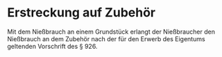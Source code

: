# Erstreckung auf Zubehör

Mit dem Nießbrauch an einem Grundstück erlangt der Nießbraucher den Nießbrauch an dem Zubehör nach der für den Erwerb des Eigentums geltenden Vorschrift des § 926. 

